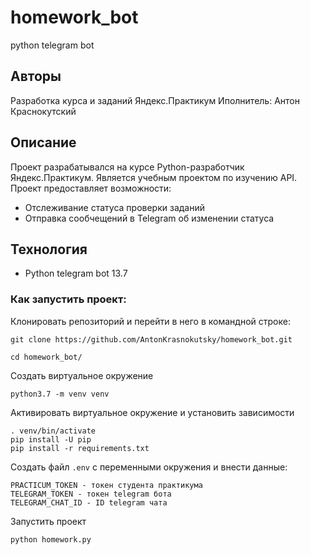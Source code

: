 # homework_bot
python telegram bot

## Авторы
Разработка курса и заданий Яндекс.Практикум
Иполнитель: Антон Краснокутский

## Описание
Проект разрабатывался на курсе Python-разработчик Яндекс.Практикум. Является учебным проектом по изучению API.
Проект предоставляет возможности:
- Отслеживание статуса проверки заданий
- Отправка сообчещений в Telegram об изменении статуса

## Технология
- Python telegram bot 13.7

### Как запустить проект:

Клонировать репозиторий и перейти в него в командной строке:

```
git clone https://github.com/AntonKrasnokutsky/homework_bot.git
```

```
cd homework_bot/
```

Создать виртуальное окружение

```
python3.7 -m venv venv
```

Активировать виртуальное окружение и установить зависимости

```
. venv/bin/activate
pip install -U pip
pip install -r requirements.txt
```

Создать файл `.env` с переменными окружения и внести данные:
```
PRACTICUM_TOKEN - токен студента практикума
TELEGRAM_TOKEN - токен telegram бота
TELEGRAM_CHAT_ID - ID telegram чата
```
Запустить проект
```
python homework.py
```
